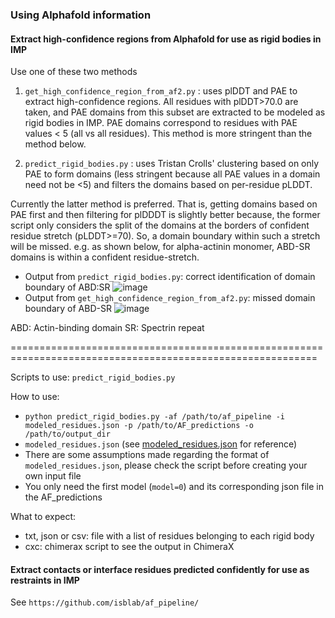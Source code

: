 ### Using Alphafold information

#### Extract high-confidence regions from Alphafold for use as rigid bodies in IMP 

Use one of these two methods
1. `get_high_confidence_region_from_af2.py` : uses plDDT and PAE to extract high-confidence regions. All residues with plDDT>70.0 are taken, and PAE domains from this subset are extracted to be modeled as rigid bodies in IMP. 
PAE domains correspond to residues with PAE values < 5 (all vs all residues).
This method is more stringent than the method below. 

2. `predict_rigid_bodies.py` : uses Tristan Crolls' clustering based on only PAE to form domains (less stringent because all PAE values in a domain need not be <5) and filters the domains based on per-residue pLDDT.

Currently the latter method is preferred. That is, getting domains based on PAE first and then filtering for plDDDT is slightly better because,
the former script only considers the split of the domains at the borders of confident residue stretch (pLDDT>=70). So, a domain boundary within such a stretch will be missed.
e.g. as shown below, for alpha-actinin monomer, ABD-SR domains is within a confident residue-stretch.

- Output from `predict_rigid_bodies.py`: correct identification of domain boundary of ABD:SR
![image](https://github.com/user-attachments/assets/97cfe31a-e4af-4307-a033-b536c74b846f)
- Output from `get_high_confidence_region_from_af2.py`: missed domain boundary of ABD-SR
![image](https://github.com/user-attachments/assets/0902b16a-5683-46ec-9e92-e9379f28647b)

ABD: Actin-binding domain
SR: Spectrin repeat

===========================================================================================================

Scripts to use: `predict_rigid_bodies.py`

How to use:

- `python predict_rigid_bodies.py -af /path/to/af_pipeline -i modeled_residues.json -p /path/to/AF_predictions -o /path/to/output_dir`
- `modeled_residues.json` (see [modeled_residues.json](https://github.com/isblab/IMP_Toolbox/blob/main/pre_processing/inputs/modeled_residues.json) for reference)
- There are some assumptions made regarding the format of `modeled_residues.json`, please check the script before creating your own input file
- You only need the first model (`model=0`) and its corresponding json file in the AF_predictions

What to expect:

- txt, json or csv: file with a list of residues belonging to each rigid body
- cxc: chimerax script to see the output in ChimeraX

#### Extract contacts or interface residues predicted confidently for use as restraints in IMP
See `https://github.com/isblab/af_pipeline/`
